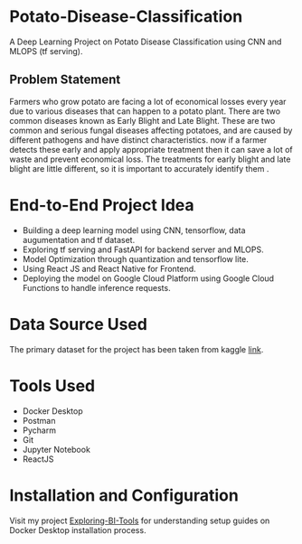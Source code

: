# Potato-Disease-Classification
A Deep Learning Project on Potato Disease Classification using CNN and MLOPS (tf serving).

## Problem Statement
Farmers who grow potato are facing a lot of economical losses every year due to various diseases that can happen to a potato plant. There are two common diseases known as Early Blight and Late Blight. These are two common and serious fungal diseases affecting potatoes, and are caused by different pathogens and have distinct characteristics. now if a farmer detects these early and apply appropriate treatment then it can save a lot of waste and prevent economical loss. The treatments for early blight and late blight are little different, so it is important to accurately identify them .

# End-to-End Project Idea
- Building a deep learning model using CNN, tensorflow, data augumentation and tf dataset.
- Exploring  tf serving and FastAPI for backend server and MLOPS.
- Model Optimization through quantization and tensorflow lite.
- Using React JS and React Native for Frontend.
- Deploying the model on Google Cloud Platform using Google Cloud Functions to handle inference requests.

# Data Source Used
The primary dataset for the project has been taken from kaggle [link](https://www.kaggle.com/datasets/arjuntejaswi/plant-village).

# Tools Used
- Docker Desktop
- Postman
- Pycharm
- Git
- Jupyter Notebook
- ReactJS

# Installation and Configuration 
Visit my project [Exploring-BI-Tools](https://github.com/Radiohead229/Exploring-BI-Tools?tab=readme-ov-file#1-installing-superset-using-docker-compose) for understanding setup guides on Docker Desktop installation process.




















